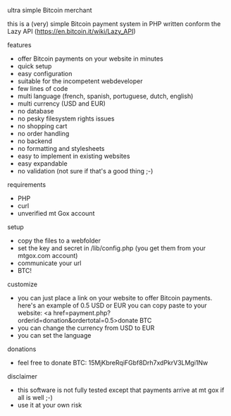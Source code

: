 ultra simple Bitcoin merchant

this is a (very) simple Bitcoin payment system in PHP written conform the Lazy API (https://en.bitcoin.it/wiki/Lazy_API)

features
- offer Bitcoin payments on your website in minutes
- quick setup
- easy configuration
- suitable for the incompetent webdeveloper
- few lines of code
- multi language (french, spanish, portuguese, dutch, english)
- multi currency (USD and EUR)
- no database
- no pesky filesystem rights issues
- no shopping cart
- no order handling
- no backend
- no formatting and stylesheets
- easy to implement in existing websites
- easy expandable
- no validation (not sure if that's a good thing ;-)

requirements
- PHP
- curl
- unverified mt Gox account

setup
- copy the files to a webfolder
- set the key and secret in /lib/config.php (you get them from your mtgox.com account)
- communicate your url
- BTC!

customize
- you can just place a link on your website to offer Bitcoin payments. here's an example of 0.5 USD or EUR you can copy paste to your website: 
<a href=payment.php?orderid=donation&ordertotal=0.5>donate BTC</a>
- you can change the currency from USD to EUR
- you can set the language

donations
- feel free to donate BTC: 15MjKbreRqiFGbf8Drh7xdPkrV3LMgi1Nw

disclaimer
- this software is not fully tested except that payments arrive at mt gox if all is well ;-)
- use it at your own risk